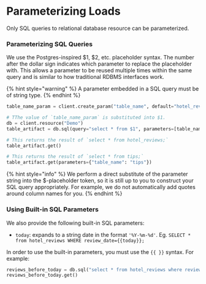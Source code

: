 # Parameterizing Loads

Only SQL queries to relational database resource can be parameterized. 

### Parameterizing SQL Queries
We use the Postgres-inspired $1, $2, etc. placeholder syntax. 
The number after the dollar sign indicates which parameter to replace the placeholder with. This allows a parameter to be reused 
multiple times within the same query and is similar to how traditional RDBMS interfaces work.

{% hint style="warning" %}
A parameter embedded in a SQL query must be of string type.
{% endhint %}

```python
table_name_param = client.create_param("table_name", default="hotel_reviews")

# TThe value of `table_name_param` is substituted into $1.
db = client.resource("Demo")
table_artifact = db.sql(query="select * from $1", parameters=[table_name_param])

# This returns the result of `select * from hotel_reviews;`
table_artifact.get()

# This returns the result of `select * from tips;`
table_artifact.get(parameters={"table_name": "tips"})
```

{% hint style="info" %}
We perform a direct substitute of the parameter string into the $-placeholder token, so it is still up to you to construct your SQL query appropriately. For example, we do not automatically add quotes around column names for you.
{% endhint %}

### Using Built-in SQL Parameters

We also provide the following built-in SQL parameters:

* `today`: expands to a string date in the format `'%Y-%m-%d'`. Eg. `SELECT * from hotel_reviews WHERE review_date={{today}};`

In order to use the built-in parameters, you must use the `{{ }}` syntax. For example:

```python
reviews_before_today = db.sql("select * from hotel_reviews where review_date < {{ today }}")
reviews_before_today.get()
```
